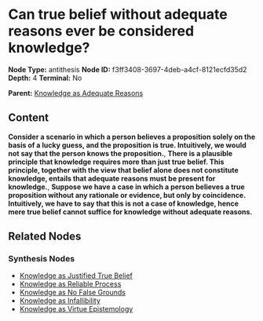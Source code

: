 # Can true belief without adequate reasons ever be considered knowledge?

**Node Type:** antithesis
**Node ID:** f3ff3408-3697-4deb-a4cf-8121ecfd35d2
**Depth:** 4
**Terminal:** No

**Parent:** [Knowledge as Adequate Reasons](knowledge-as-adequate-reasons-synthesis-5bd06365-355c-4c1d-b881-17b6e85d4a50.md)

## Content

**Consider a scenario in which a person believes a proposition solely on the basis of a lucky guess, and the proposition is true. Intuitively, we would not say that the person knows the proposition.**, **There is a plausible principle that knowledge requires more than just true belief. This principle, together with the view that belief alone does not constitute knowledge, entails that adequate reasons must be present for knowledge.**, **Suppose we have a case in which a person believes a true proposition without any rationale or evidence, but only by coincidence. Intuitively, we have to say that this is not a case of knowledge, hence mere true belief cannot suffice for knowledge without adequate reasons.**

## Related Nodes

### Synthesis Nodes

- [Knowledge as Justified True Belief](knowledge-as-justified-true-belief-synthesis-6f780987-364f-4f90-82fc-1e17dbd66172.md)
- [Knowledge as Reliable Process](knowledge-as-reliable-process-synthesis-b26b09c5-d35a-4c47-97aa-b30c1ee8c643.md)
- [Knowledge as No False Grounds](knowledge-as-no-false-grounds-synthesis-3a86fb74-3c6a-4297-bbaf-c696b2d90fe1.md)
- [Knowledge as Infallibility](knowledge-as-infallibility-synthesis-5fb23516-53f7-4ab8-9f83-4f5413286ba0.md)
- [Knowledge as Virtue Epistemology](knowledge-as-virtue-epistemology-synthesis-4c0a9889-f25c-4677-a4eb-319deba4060a.md)
